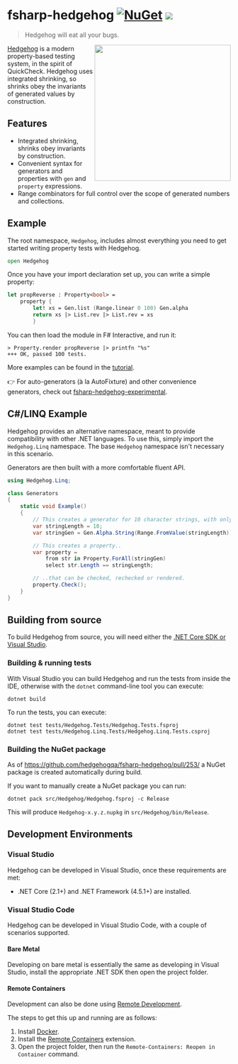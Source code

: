 fsharp-hedgehog [![NuGet][nuget-shield]][nuget] ![](https://github.com/hedgehogqa/fsharp-hedgehog/workflows/master/badge.svg)
========

> Hedgehog will eat all your bugs.

<img src="https://github.com/hedgehogqa/fsharp-hedgehog/raw/master/img/hedgehog-logo.png" width="307" align="right"/>

[Hedgehog](http://hedgehog.qa/) is a modern property-based testing
system, in the spirit of QuickCheck. Hedgehog uses integrated shrinking,
so shrinks obey the invariants of generated values by construction.

## Features

- Integrated shrinking, shrinks obey invariants by construction.
- Convenient syntax for generators and properties with `gen` and `property` expressions.
- Range combinators for full control over the scope of generated numbers and collections.

## Example

The root namespace, `Hedgehog`, includes almost
everything you need to get started writing property tests with Hedgehog.

```fsharp
open Hedgehog
```

Once you have your import declaration set up, you can write a simple property:

```fsharp
let propReverse : Property<bool> =
    property {
        let! xs = Gen.list (Range.linear 0 100) Gen.alpha
        return xs |> List.rev |> List.rev = xs
        }
```

You can then load the module in F# Interactive, and run it:

```
> Property.render propReverse |> printfn "%s"
+++ OK, passed 100 tests.
```

More examples can be found in the [tutorial](https://hedgehogqa.github.io/fsharp-hedgehog/index.html).

👉 For auto-generators (à la AutoFixture) and other convenience generators, check out [fsharp-hedgehog-experimental](https://github.com/cmeeren/fsharp-hedgehog-experimental/).

## C#/LINQ Example

Hedgehog provides an alternative namespace, meant to provide compatibility with other .NET languages. To use this, simply import the `Hedgehog.Linq` namespace. The base `Hedgehog` namespace isn't necessary in this scenario.

Generators are then built with a more comfortable fluent API.

```csharp
using Hedgehog.Linq;

class Generators
{
    static void Example()
    {
        // This creates a generator for 10 character strings, with only alphabetical characters.
        var stringLength = 10;
        var stringGen = Gen.Alpha.String(Range.FromValue(stringLength));

        // This creates a property..
        var property =
            from str in Property.ForAll(stringGen)
            select str.Length == stringLength;

        // ..that can be checked, rechecked or rendered.
        property.Check();
    }
}
```

## Building from source

To build Hedgehog from source, you will need either the
[.NET Core SDK or Visual Studio][net-core-sdk].

### Building & running tests

With Visual Studio you can build Hedgehog and run the tests
from inside the IDE, otherwise with the `dotnet` command-line
tool you can execute:

```shell
dotnet build
```

To run the tests, you can execute:

```shell
dotnet test tests/Hedgehog.Tests/Hedgehog.Tests.fsproj
dotnet test tests/Hedgehog.Linq.Tests/Hedgehog.Linq.Tests.csproj
```

### Building the NuGet package

As of https://github.com/hedgehogqa/fsharp-hedgehog/pull/253/ a NuGet package is created automatically during build.

If you want to manually create a NuGet package you can run:

```shell
dotnet pack src/Hedgehog/Hedgehog.fsproj -c Release
```

This will produce `Hedgehog-x.y.z.nupkg` in `src/Hedgehog/bin/Release`.

[nuget]: https://www.nuget.org/packages/Hedgehog/
[nuget-shield]: https://img.shields.io/nuget/dt/Hedgehog.svg?style=flat

[travis]: https://travis-ci.org/hedgehogqa/fsharp-hedgehog
[travis-shield]: https://travis-ci.org/hedgehogqa/fsharp-hedgehog.svg?branch=master

[net-core-sdk]: https://www.microsoft.com/net/download/
[ubuntu-steps]: https://github.com/hedgehogqa/fsharp-hedgehog/pull/153#issuecomment-364325504


## Development Environments

### Visual Studio

Hedgehog can be developed in Visual Studio, once these requirements are met:

- .NET Core (2.1+) and .NET Framework (4.5.1+) are installed.

### Visual Studio Code

Hedgehog can be developed in Visual Studio Code, with a couple of scenarios supported.

#### Bare Metal

Developing on bare metal is essentially the same as developing in Visual Studio, install the appropriate .NET SDK then open the project folder.

#### Remote Containers

Development can also be done using [Remote Development][remote-containers-doc].

The steps to get this up and running are as follows:

1. Install [Docker][docker-install].
2. Install the [Remote Containers][remote-containers-ext] extension.
3. Open the project folder, then run the `Remote-Containers: Reopen in Container` command.

[remote-containers-doc]: https://code.visualstudio.com/docs/remote/containers
[remote-containers-ext]: https://marketplace.visualstudio.com/items?itemName=ms-vscode-remote.remote-containers
[docker-install]: https://docs.docker.com/get-docker/
